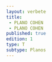 ```yaml
---
layout: verbete
title:
 - PLANO COHEN
 - PLANO COHEN
published: true
edition: 1  
type: T
subtype: Planos
---
```


